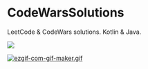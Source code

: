 # CodeWarsSolutions
LeetCode & CodeWars solutions. Kotlin & Java.

<a href="https://www.codewars.com/users/GeorgCantor" target="_blank"><img src="https://www.codewars.com/users/GeorgCantor/badges/large" /></a>

[![ezgif-com-gif-maker.gif](https://i.postimg.cc/4d7THbbD/ezgif-com-gif-maker.gif)](https://leetcode.com/GeorgCantor/)
